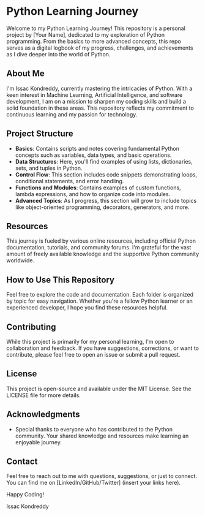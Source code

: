 # Python Learning Journey

Welcome to my Python Learning Journey! This repository is a personal project by [Your Name], dedicated to my exploration of Python programming. From the basics to more advanced concepts, this repo serves as a digital logbook of my progress, challenges, and achievements as I dive deeper into the world of Python.

## About Me

I'm Issac Kondreddy, currently mastering the intricacies of Python. With a keen interest in Machine Learning, Artificial Intelligence, and software development, I am on a mission to sharpen my coding skills and build a solid foundation in these areas. This repository reflects my commitment to continuous learning and my passion for technology.

## Project Structure

- **Basics**: Contains scripts and notes covering fundamental Python concepts such as variables, data types, and basic operations.
- **Data Structures**: Here, you'll find examples of using lists, dictionaries, sets, and tuples in Python.
- **Control Flow**: This section includes code snippets demonstrating loops, conditional statements, and error handling.
- **Functions and Modules**: Contains examples of custom functions, lambda expressions, and how to organize code into modules.
- **Advanced Topics**: As I progress, this section will grow to include topics like object-oriented programming, decorators, generators, and more.

## Resources

This journey is fueled by various online resources, including official Python documentation, tutorials, and community forums. I'm grateful for the vast amount of freely available knowledge and the supportive Python community worldwide.

## How to Use This Repository

Feel free to explore the code and documentation. Each folder is organized by topic for easy navigation. Whether you're a fellow Python learner or an experienced developer, I hope you find these resources helpful.

## Contributing

While this project is primarily for my personal learning, I'm open to collaboration and feedback. If you have suggestions, corrections, or want to contribute, please feel free to open an issue or submit a pull request.

## License

This project is open-source and available under the MIT License. See the LICENSE file for more details.

## Acknowledgments

- Special thanks to everyone who has contributed to the Python community. Your shared knowledge and resources make learning an enjoyable journey.

## Contact

Feel free to reach out to me with questions, suggestions, or just to connect. You can find me on [LinkedIn/GitHub/Twitter] (insert your links here).

Happy Coding!

Issac Kondreddy

